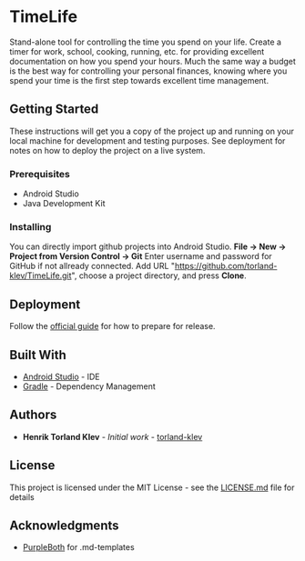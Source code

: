 # TimeLife

Stand-alone tool for controlling the time you spend on your life. Create a timer for work, school, cooking, running, etc. for providing excellent documentation on how you spend your hours.
Much the same way a budget is the best way for controlling your personal finances, knowing where you spend your time is the first step towards excellent time management.

## Getting Started

These instructions will get you a copy of the project up and running on your local machine for development and testing purposes. 
See deployment for notes on how to deploy the project on a live system.

### Prerequisites

* Android Studio
* Java Development Kit

### Installing

You can directly import github projects into Android Studio. 
<b>File -> New -> Project from Version Control -> Git</b>
Enter username and password for GitHub if not allready connected. Add URL "https://github.com/torland-klev/TimeLife.git", choose 
a project directory, and press <b>Clone</b>.

## Deployment

Follow the [official guide](https://developer.android.com/studio/publish/preparing) for how to prepare for release.

## Built With

* [Android Studio](https://developer.android.com/studio) - IDE
* [Gradle](https://developer.android.com/studio/releases/gradle-plugin) - Dependency Management

## Authors

* **Henrik Torland Klev** - *Initial work* - [torland-klev](https://github.com/torland-klev)

## License

This project is licensed under the MIT License - see the [LICENSE.md](LICENSE.md) file for details

## Acknowledgments

* [PurpleBoth](https://github.com/PurpleBooth) for .md-templates
